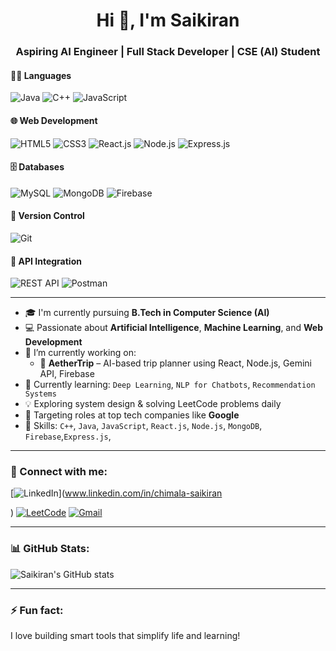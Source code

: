 <h1 align="center">Hi 👋, I'm Saikiran</h1>
<h3 align="center">Aspiring AI Engineer | Full Stack Developer | CSE (AI) Student</h3>




#### 👨‍💻 Languages
![Java](https://img.shields.io/badge/-Java-007396?logo=java&logoColor=white&style=for-the-badge)
![C++](https://img.shields.io/badge/-C++-00599C?logo=c%2B%2B&logoColor=white&style=for-the-badge)
![JavaScript](https://img.shields.io/badge/-JavaScript-F7DF1E?logo=javascript&logoColor=black&style=for-the-badge)

#### 🌐 Web Development
![HTML5](https://img.shields.io/badge/-HTML5-E34F26?logo=html5&logoColor=white&style=for-the-badge)
![CSS3](https://img.shields.io/badge/-CSS3-1572B6?logo=css3&logoColor=white&style=for-the-badge)
![React.js](https://img.shields.io/badge/-React.js-61DAFB?logo=react&logoColor=black&style=for-the-badge)
![Node.js](https://img.shields.io/badge/-Node.js-339933?logo=node.js&logoColor=white&style=for-the-badge)
![Express.js](https://img.shields.io/badge/-Express.js-000000?logo=express&logoColor=white&style=for-the-badge)

#### 🗄️ Databases
![MySQL](https://img.shields.io/badge/-MySQL-4479A1?logo=mysql&logoColor=white&style=for-the-badge)
![MongoDB](https://img.shields.io/badge/-MongoDB-47A248?logo=mongodb&logoColor=white&style=for-the-badge)
![Firebase](https://img.shields.io/badge/-Firebase-FFCA28?logo=firebase&logoColor=black&style=for-the-badge)

#### 🔗 Version Control
![Git](https://img.shields.io/badge/-Git-F05032?logo=git&logoColor=white&style=for-the-badge)

#### 🔌 API Integration
![REST API](https://img.shields.io/badge/-REST_API-000000?logo=api&logoColor=white&style=for-the-badge)
![Postman](https://img.shields.io/badge/-Postman-FF6C37?logo=postman&logoColor=white&style=for-the-badge)

---

- 🎓 I'm currently pursuing **B.Tech in Computer Science (AI)**  
- 💻 Passionate about **Artificial Intelligence**, **Machine Learning**, and **Web Development**
- 🔭 I’m currently working on:  
  - 🧠 **AetherTrip** – AI-based trip planner using React, Node.js, Gemini API, Firebase  
- 🌱 Currently learning: `Deep Learning`, `NLP for Chatbots`, `Recommendation Systems`
- 💡 Exploring system design & solving LeetCode problems daily
- 💼 Targeting roles at top tech companies like **Google**
- 🧠 Skills: `C++`, `Java`, `JavaScript`, `React.js`, `Node.js`, `MongoDB`, `Firebase`,`Express.js`,

---

### 🔗 Connect with me:
[![LinkedIn](https://img.shields.io/badge/LinkedIn-blue?style=flat&logo=linkedin)](www.linkedin.com/in/chimala-saikiran

)
[![LeetCode](https://img.shields.io/badge/LeetCode-orange?style=flat&logo=leetcode)](https://leetcode.com/u/SAIKIRAN_2/)
[![Gmail](https://img.shields.io/badge/Email-red?style=flat&logo=gmail)](mailto:chimalasaikiran2L@gmail.com)

---


### 📊 GitHub Stats:
![Saikiran's GitHub stats](https://github-readme-stats.vercel.app/api?username=chimalasaikiranchimalasaikiran&show_icons=true&theme=radical)

---

### ⚡ Fun fact:
I love building smart tools that simplify life and learning!

